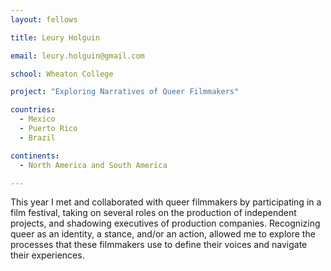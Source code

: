 ```yaml
---
layout: fellows

title: Leury Holguin

email: leury.holguin@gmail.com

school: Wheaton College

project: "Exploring Narratives of Queer Filmmakers"

countries:
  - Mexico
  - Puerto Rico
  - Brazil

continents:
  - North America and South America

---
```


This year I met and collaborated with queer filmmakers by participating in a film festival, taking on several roles on the production of independent projects, and shadowing executives of production companies. Recognizing queer as an identity, a stance, and/or an action, allowed me to explore the processes that these filmmakers use to define their voices and navigate their experiences.
